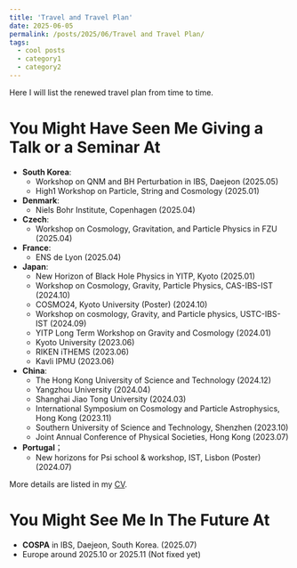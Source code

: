 ```yaml
---
title: 'Travel and Travel Plan'
date: 2025-06-05
permalink: /posts/2025/06/Travel and Travel Plan/
tags:
  - cool posts
  - category1
  - category2
---
```


Here I will list the renewed travel plan from time to time. 

You Might Have Seen Me Giving a Talk or a Seminar At
======
* **South Korea**:
  - Workshop on QNM and BH Perturbation in IBS, Daejeon (2025.05)
  - High1 Workshop on Particle, String and Cosmology (2025.01)
* **Denmark**:
  - Niels Bohr Institute, Copenhagen (2025.04)
* **Czech**:
  - Workshop on Cosmology, Gravitation, and Particle Physics in FZU (2025.04)
* **France**:
  - ENS de Lyon (2025.04)
* **Japan**:
  - New Horizon of Black Hole Physics in YITP, Kyoto (2025.01)
  - Workshop on Cosmology, Gravity, Particle Physics, CAS-IBS-IST (2024.10)
  - COSMO24, Kyoto University (Poster) (2024.10)
  - Workshop on cosmology, Gravity, and Particle physics, USTC-IBS-IST (2024.09)
  - YITP Long Term Workshop on Gravity and Cosmology (2024.01)
  - Kyoto University (2023.06)
  - RIKEN iTHEMS (2023.06)
  - Kavli IPMU (2023.06)
* **China**:
  - The Hong Kong University of Science and Technology (2024.12)
  - Yangzhou University (2024.04)
  - Shanghai Jiao Tong University (2024.03)
  - International Symposium on Cosmology and Particle Astrophysics, Hong Kong (2023.11)
  - Southern University of Science and Technology, Shenzhen (2023.10)
  - Joint Annual Conference of Physical Societies, Hong Kong (2023.07)
* **Portugal**；
  - New horizons for Psi school & workshop, IST, Lisbon (Poster) (2024.07)
 
More details are listed in my [CV](/assets/Your_new_CV.pdf).

You Might See Me In The Future At
======
* **COSPA** in IBS, Daejeon, South Korea. (2025.07)
* Europe around 2025.10 or 2025.11 (Not fixed yet)
